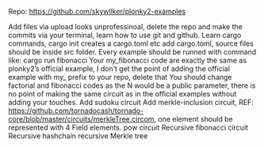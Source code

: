 Repo: https://github.com/skywllker/plonky2-examples

Add files via upload looks unprofessinoal, delete the repo and make the commits via your terminal, learn how to use git and github.
Learn cargo commands, cargo init creates a cargo.toml etc
add cargo.toml, source files should be inside src folder.
Every example should be runned with command like: cargo run fibonacci
Your my_fibonacci code are exactly the same as plonky2’s official example, I don’t get the point of adding the official example with my_ prefix to your repo, delete that
You should change factorial and fibonacci codes as the N would be a public parameter, there is no point of making the same circuit as in the official examples without adding your touches.
Add sudoku circuit
Add merkle-inclusion circuit, REF: https://github.com/tornadocash/tornado-core/blob/master/circuits/merkleTree.circom, one element should be represented with 4 Field elements.
pow circuit
Recursive fibonacci circuit
Recursive hashchain
recursive Merkle tree
